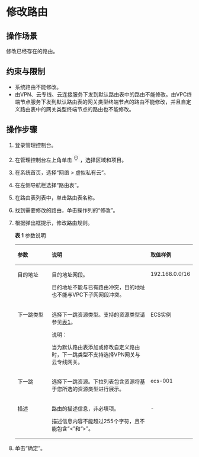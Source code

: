 # 修改路由<a name="vpc_route01_0011"></a>

## 操作场景<a name="zh-cn_topic_0212076966_section88045205218"></a>

修改已经存在的路由。

## 约束与限制<a name="section43093116221"></a>

-   系统路由不能修改。
-   由VPN、云专线、云连接服务下发到默认路由表中的路由不能修改。由VPC终端节点服务下发到默认路由表的网关类型终端节点的路由不能修改，并且自定义路由表中的网关类型终端节点的路由也不能修改。

## 操作步骤<a name="zh-cn_topic_0212076966_section8800516525"></a>

1.  登录管理控制台。
2.  在管理控制台左上角单击![](figures/icon-region.png)，选择区域和项目。
3.  在系统首页，选择“网络 \> 虚拟私有云”。
4.  在左侧导航栏选择“路由表”。
5.  在路由表列表中，单击路由表名称。
6.  找到需要修改的路由，单击操作列的“修改”。
7.  根据弹出框提示，修改路由规则。

    **表 1**  参数说明

    <a name="zh-cn_topic_0212076966_table184241328144114"></a>
    <table><thead align="left"><tr id="vpc_route01_0006_zh-cn_topic_0212076961_row1642415282418"><th class="cellrowborder" valign="top" width="19.24%" id="mcps1.2.4.1.1"><p id="vpc_route01_0006_zh-cn_topic_0212076961_p642462804110"><a name="vpc_route01_0006_zh-cn_topic_0212076961_p642462804110"></a><a name="vpc_route01_0006_zh-cn_topic_0212076961_p642462804110"></a>参数</p>
    </th>
    <th class="cellrowborder" valign="top" width="55.7%" id="mcps1.2.4.1.2"><p id="vpc_route01_0006_zh-cn_topic_0212076961_p1042452844118"><a name="vpc_route01_0006_zh-cn_topic_0212076961_p1042452844118"></a><a name="vpc_route01_0006_zh-cn_topic_0212076961_p1042452844118"></a>说明</p>
    </th>
    <th class="cellrowborder" valign="top" width="25.06%" id="mcps1.2.4.1.3"><p id="vpc_route01_0006_zh-cn_topic_0212076961_p9424162814413"><a name="vpc_route01_0006_zh-cn_topic_0212076961_p9424162814413"></a><a name="vpc_route01_0006_zh-cn_topic_0212076961_p9424162814413"></a>取值样例</p>
    </th>
    </tr>
    </thead>
    <tbody><tr id="vpc_route01_0006_zh-cn_topic_0212076961_row84248284419"><td class="cellrowborder" valign="top" width="19.24%" headers="mcps1.2.4.1.1 "><p id="vpc_route01_0006_zh-cn_topic_0212076961_p44241528184110"><a name="vpc_route01_0006_zh-cn_topic_0212076961_p44241528184110"></a><a name="vpc_route01_0006_zh-cn_topic_0212076961_p44241528184110"></a>目的地址</p>
    </td>
    <td class="cellrowborder" valign="top" width="55.7%" headers="mcps1.2.4.1.2 "><p id="vpc_route01_0006_zh-cn_topic_0212076961_p77516299464"><a name="vpc_route01_0006_zh-cn_topic_0212076961_p77516299464"></a><a name="vpc_route01_0006_zh-cn_topic_0212076961_p77516299464"></a>目的地址网段。</p>
    <p id="vpc_route01_0006_zh-cn_topic_0212076961_p24241428114118"><a name="vpc_route01_0006_zh-cn_topic_0212076961_p24241428114118"></a><a name="vpc_route01_0006_zh-cn_topic_0212076961_p24241428114118"></a>目的地址不能与已有路由冲突，目的地址也不能与VPC下子网网段冲突。</p>
    </td>
    <td class="cellrowborder" valign="top" width="25.06%" headers="mcps1.2.4.1.3 "><p id="vpc_route01_0006_zh-cn_topic_0212076961_p11109151318450"><a name="vpc_route01_0006_zh-cn_topic_0212076961_p11109151318450"></a><a name="vpc_route01_0006_zh-cn_topic_0212076961_p11109151318450"></a>192.168.0.0/16</p>
    </td>
    </tr>
    <tr id="vpc_route01_0006_zh-cn_topic_0212076961_row4424928184112"><td class="cellrowborder" valign="top" width="19.24%" headers="mcps1.2.4.1.1 "><p id="vpc_route01_0006_zh-cn_topic_0212076961_p24241128144118"><a name="vpc_route01_0006_zh-cn_topic_0212076961_p24241128144118"></a><a name="vpc_route01_0006_zh-cn_topic_0212076961_p24241128144118"></a>下一跳类型</p>
    </td>
    <td class="cellrowborder" valign="top" width="55.7%" headers="mcps1.2.4.1.2 "><p id="vpc_route01_0006_zh-cn_topic_0212076961_p842432815415"><a name="vpc_route01_0006_zh-cn_topic_0212076961_p842432815415"></a><a name="vpc_route01_0006_zh-cn_topic_0212076961_p842432815415"></a>选择下一跳资源类型。支持的资源类型请参见<a href="路由表简介.md#zh-cn_topic_0212076956_table1727714140542">表1</a>。</p>
    <div class="note" id="vpc_route01_0006_zh-cn_topic_0212076961_note877217403918"><a name="vpc_route01_0006_zh-cn_topic_0212076961_note877217403918"></a><a name="vpc_route01_0006_zh-cn_topic_0212076961_note877217403918"></a><span class="notetitle"> 说明： </span><div class="notebody"><p id="vpc_route01_0006_zh-cn_topic_0212076961_p077214193915"><a name="vpc_route01_0006_zh-cn_topic_0212076961_p077214193915"></a><a name="vpc_route01_0006_zh-cn_topic_0212076961_p077214193915"></a>当为默认路由表添加或修改自定义路由时，下一跳类型不支持选择VPN网关与云专线网关。</p>
    </div></div>
    </td>
    <td class="cellrowborder" valign="top" width="25.06%" headers="mcps1.2.4.1.3 "><p id="vpc_route01_0006_zh-cn_topic_0212076961_p6437214114510"><a name="vpc_route01_0006_zh-cn_topic_0212076961_p6437214114510"></a><a name="vpc_route01_0006_zh-cn_topic_0212076961_p6437214114510"></a>ECS实例</p>
    </td>
    </tr>
    <tr id="vpc_route01_0006_zh-cn_topic_0212076961_row194242280417"><td class="cellrowborder" valign="top" width="19.24%" headers="mcps1.2.4.1.1 "><p id="vpc_route01_0006_zh-cn_topic_0212076961_p10424162813411"><a name="vpc_route01_0006_zh-cn_topic_0212076961_p10424162813411"></a><a name="vpc_route01_0006_zh-cn_topic_0212076961_p10424162813411"></a>下一跳</p>
    </td>
    <td class="cellrowborder" valign="top" width="55.7%" headers="mcps1.2.4.1.2 "><p id="vpc_route01_0006_zh-cn_topic_0212076961_p83781721161712"><a name="vpc_route01_0006_zh-cn_topic_0212076961_p83781721161712"></a><a name="vpc_route01_0006_zh-cn_topic_0212076961_p83781721161712"></a>选择下一跳资源。下拉列表包含资源将基于您所选的资源类型进行展示。</p>
    </td>
    <td class="cellrowborder" valign="top" width="25.06%" headers="mcps1.2.4.1.3 "><p id="vpc_route01_0006_zh-cn_topic_0212076961_p184241285417"><a name="vpc_route01_0006_zh-cn_topic_0212076961_p184241285417"></a><a name="vpc_route01_0006_zh-cn_topic_0212076961_p184241285417"></a>ecs-001</p>
    </td>
    </tr>
    <tr id="vpc_route01_0006_zh-cn_topic_0212076961_row7424202824114"><td class="cellrowborder" valign="top" width="19.24%" headers="mcps1.2.4.1.1 "><p id="vpc_route01_0006_zh-cn_topic_0212076961_p16424142804110"><a name="vpc_route01_0006_zh-cn_topic_0212076961_p16424142804110"></a><a name="vpc_route01_0006_zh-cn_topic_0212076961_p16424142804110"></a>描述</p>
    </td>
    <td class="cellrowborder" valign="top" width="55.7%" headers="mcps1.2.4.1.2 "><p id="vpc_route01_0006_zh-cn_topic_0212076961_p642416281415"><a name="vpc_route01_0006_zh-cn_topic_0212076961_p642416281415"></a><a name="vpc_route01_0006_zh-cn_topic_0212076961_p642416281415"></a>路由的描述信息，非必填项。</p>
    <p id="vpc_route01_0006_zh-cn_topic_0212076961_p34241281416"><a name="vpc_route01_0006_zh-cn_topic_0212076961_p34241281416"></a><a name="vpc_route01_0006_zh-cn_topic_0212076961_p34241281416"></a>描述信息内容不能超过255个字符，且不能包含“&lt;”和“&gt;”。</p>
    </td>
    <td class="cellrowborder" valign="top" width="25.06%" headers="mcps1.2.4.1.3 "><p id="vpc_route01_0006_zh-cn_topic_0212076961_p1742411289419"><a name="vpc_route01_0006_zh-cn_topic_0212076961_p1742411289419"></a><a name="vpc_route01_0006_zh-cn_topic_0212076961_p1742411289419"></a>-</p>
    </td>
    </tr>
    </tbody>
    </table>

8.  单击“确定”。

